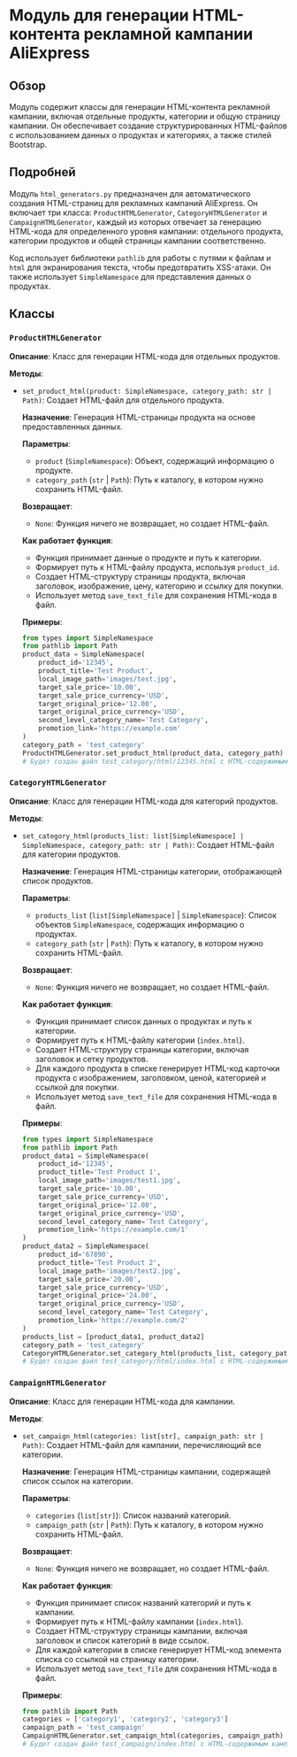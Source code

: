 # Модуль для генерации HTML-контента рекламной кампании AliExpress

## Обзор

Модуль содержит классы для генерации HTML-контента рекламной кампании, включая отдельные продукты, категории и общую страницу кампании. Он обеспечивает создание структурированных HTML-файлов с использованием данных о продуктах и категориях, а также стилей Bootstrap.

## Подробней

Модуль `html_generators.py` предназначен для автоматического создания HTML-страниц для рекламных кампаний AliExpress. Он включает три класса: `ProductHTMLGenerator`, `CategoryHTMLGenerator` и `CampaignHTMLGenerator`, каждый из которых отвечает за генерацию HTML-кода для определенного уровня кампании: отдельного продукта, категории продуктов и общей страницы кампании соответственно.

Код использует библиотеки `pathlib` для работы с путями к файлам и `html` для экранирования текста, чтобы предотвратить XSS-атаки. Он также использует `SimpleNamespace` для представления данных о продуктах.

## Классы

### `ProductHTMLGenerator`

**Описание**: Класс для генерации HTML-кода для отдельных продуктов.

**Методы**:

- `set_product_html(product: SimpleNamespace, category_path: str | Path)`: Создает HTML-файл для отдельного продукта.

   **Назначение**: Генерация HTML-страницы продукта на основе предоставленных данных.

   **Параметры**:
   - `product` (`SimpleNamespace`): Объект, содержащий информацию о продукте.
   - `category_path` (`str` | `Path`): Путь к каталогу, в котором нужно сохранить HTML-файл.

   **Возвращает**:
   - `None`: Функция ничего не возвращает, но создает HTML-файл.

   **Как работает функция**:
   - Функция принимает данные о продукте и путь к категории.
   - Формирует путь к HTML-файлу продукта, используя `product_id`.
   - Создает HTML-структуру страницы продукта, включая заголовок, изображение, цену, категорию и ссылку для покупки.
   - Использует метод `save_text_file` для сохранения HTML-кода в файл.

   **Примеры**:
   ```python
   from types import SimpleNamespace
   from pathlib import Path
   product_data = SimpleNamespace(
       product_id='12345',
       product_title='Test Product',
       local_image_path='images/test.jpg',
       target_sale_price='10.00',
       target_sale_price_currency='USD',
       target_original_price='12.00',
       target_original_price_currency='USD',
       second_level_category_name='Test Category',
       promotion_link='https://example.com'
   )
   category_path = 'test_category'
   ProductHTMLGenerator.set_product_html(product_data, category_path)
   # Будет создан файл test_category/html/12345.html с HTML-содержимым продукта
   ```

### `CategoryHTMLGenerator`

**Описание**: Класс для генерации HTML-кода для категорий продуктов.

**Методы**:

- `set_category_html(products_list: list[SimpleNamespace] | SimpleNamespace, category_path: str | Path)`: Создает HTML-файл для категории продуктов.

   **Назначение**: Генерация HTML-страницы категории, отображающей список продуктов.

   **Параметры**:
   - `products_list` (`list[SimpleNamespace]` | `SimpleNamespace`): Список объектов `SimpleNamespace`, содержащих информацию о продуктах.
   - `category_path` (`str` | `Path`): Путь к каталогу, в котором нужно сохранить HTML-файл.

   **Возвращает**:
   - `None`: Функция ничего не возвращает, но создает HTML-файл.

   **Как работает функция**:
   - Функция принимает список данных о продуктах и путь к категории.
   - Формирует путь к HTML-файлу категории (`index.html`).
   - Создает HTML-структуру страницы категории, включая заголовок и сетку продуктов.
   - Для каждого продукта в списке генерирует HTML-код карточки продукта с изображением, заголовком, ценой, категорией и ссылкой для покупки.
   - Использует метод `save_text_file` для сохранения HTML-кода в файл.

   **Примеры**:
   ```python
   from types import SimpleNamespace
   from pathlib import Path
   product_data1 = SimpleNamespace(
       product_id='12345',
       product_title='Test Product 1',
       local_image_path='images/test1.jpg',
       target_sale_price='10.00',
       target_sale_price_currency='USD',
       target_original_price='12.00',
       target_original_price_currency='USD',
       second_level_category_name='Test Category',
       promotion_link='https://example.com/1'
   )
   product_data2 = SimpleNamespace(
       product_id='67890',
       product_title='Test Product 2',
       local_image_path='images/test2.jpg',
       target_sale_price='20.00',
       target_sale_price_currency='USD',
       target_original_price='24.00',
       target_original_price_currency='USD',
       second_level_category_name='Test Category',
       promotion_link='https://example.com/2'
   )
   products_list = [product_data1, product_data2]
   category_path = 'test_category'
   CategoryHTMLGenerator.set_category_html(products_list, category_path)
   # Будет создан файл test_category/html/index.html с HTML-содержимым категории и списком продуктов
   ```

### `CampaignHTMLGenerator`

**Описание**: Класс для генерации HTML-кода для кампании.

**Методы**:

- `set_campaign_html(categories: list[str], campaign_path: str | Path)`: Создает HTML-файл для кампании, перечисляющий все категории.

   **Назначение**: Генерация HTML-страницы кампании, содержащей список ссылок на категории.

   **Параметры**:
   - `categories` (`list[str]`): Список названий категорий.
   - `campaign_path` (`str` | `Path`): Путь к каталогу, в котором нужно сохранить HTML-файл.

   **Возвращает**:
   - `None`: Функция ничего не возвращает, но создает HTML-файл.

   **Как работает функция**:
   - Функция принимает список названий категорий и путь к кампании.
   - Формирует путь к HTML-файлу кампании (`index.html`).
   - Создает HTML-структуру страницы кампании, включая заголовок и список категорий в виде ссылок.
   - Для каждой категории в списке генерирует HTML-код элемента списка со ссылкой на страницу категории.
   - Использует метод `save_text_file` для сохранения HTML-кода в файл.

   **Примеры**:
   ```python
   from pathlib import Path
   categories = ['category1', 'category2', 'category3']
   campaign_path = 'test_campaign'
   CampaignHTMLGenerator.set_campaign_html(categories, campaign_path)
   # Будет создан файл test_campaign/index.html с HTML-содержимым кампании и списком категорий
   ```
